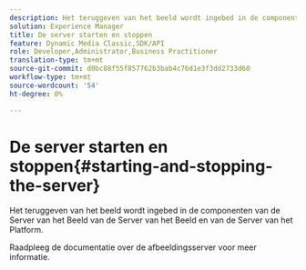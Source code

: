```yaml
---
description: Het teruggeven van het beeld wordt ingebed in de componenten van de Server van het Beeld van de Server van het Beeld en van de Server van het Platform.
solution: Experience Manager
title: De server starten en stoppen
feature: Dynamic Media Classic,SDK/API
role: Developer,Administrator,Business Practitioner
translation-type: tm+mt
source-git-commit: d0bc88f55f857762b3bab4c76d1e3f3dd2733d60
workflow-type: tm+mt
source-wordcount: '54'
ht-degree: 0%

---
```



# De server starten en stoppen{#starting-and-stopping-the-server}

Het teruggeven van het beeld wordt ingebed in de componenten van de Server van het Beeld van de Server van het Beeld en van de Server van het Platform.

Raadpleeg de documentatie over de afbeeldingsserver voor meer informatie.
